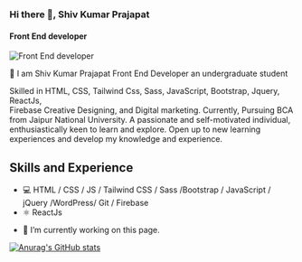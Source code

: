 ### Hi there 👋, Shiv Kumar Prajapat
#### Front End developer
![Front End developer](https://www.trickyenough.com/wp-content/uploads/2020/08/development-scaled.jpg)

🌱 I am Shiv Kumar Prajapat Front End Developer an undergraduate student 

Skilled in 
HTML, 
CSS, 
Tailwind Css, 
Sass, 
JavaScript, 
Bootstrap, 
Jquery, 
ReactJs,  
Firebase Creative Designing,
and Digital marketing. Currently, Pursuing BCA  from Jaipur National University. A passionate and self-motivated individual, enthusiastically keen to learn and explore. Open up to new learning experiences and develop my knowledge and experience. 

## Skills and Experience
* 💻 HTML / CSS / JS / Tailwind CSS / Sass /Bootstrap / JavaScript / jQuery /WordPress/ Git / Firebase
* ⚛️ ReactJs



- 🔭 I’m currently working on this page. 

[![Anurag's GitHub stats](https://github-readme-stats.vercel.app/api?username=shivkumarprajapat)](https://github.com/shivkumarprajapat/github-readme-stats)

